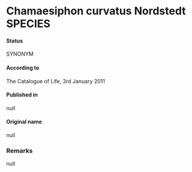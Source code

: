 # Chamaesiphon curvatus Nordstedt SPECIES

#### Status
SYNONYM

#### According to
The Catalogue of Life, 3rd January 2011

#### Published in
null

#### Original name
null

### Remarks
null